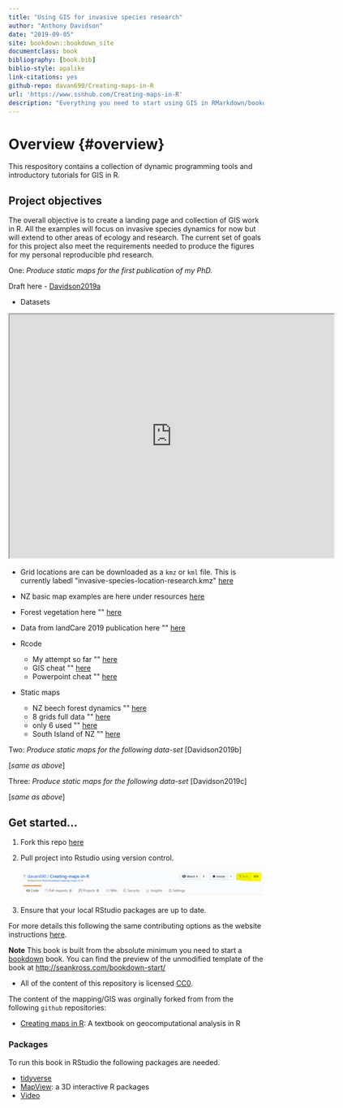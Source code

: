 ```yaml
---
title: "Using GIS for invasive species research"
author: "Anthony Davidson"
date: "2019-09-05"
site: bookdown::bookdown_site
documentclass: book
bibliography: [book.bib]
biblio-style: apalike
link-citations: yes
github-repo: davan690/Creating-maps-in-R
url: 'https://www.ssnhub.com/Creating-maps-in-R'
description: "Everything you need to start using GIS in RMarkdown/bookdown projects."
---
```


# Overview {#overview}

This respository contains a collection of dynamic programming tools and introductory tutorials for GIS in R.

## Project objectives

The overall objective is to create a landing page and collection of GIS work in R. All the examples will focus on invasive species dynamics for now but will extend to other areas of ecology and research. The current set of goals for this project also meet the requirements needed to produce the figures for my personal reproducible phd research.

One: *Produce static maps for the first publication of my PhD.* 

Draft here - [Davidson2019a](https://www.ssnhub.com/beech-publication-wr/)

- Datasets

<iframe src="https://www.google.com.au/maps/d/u/0/embed?mid=1DAgemW-rkdMHTO8fxnbvbSVF4H0XNLd_" width="640" height="480"></iframe>

  - Grid locations are can be downloaded as a `kmz` or `kml` file. This is currently labedl "invasive-species-location-research.kmz" [here](data/google-data/invasive-species-location-research.kml)
  - NZ basic map examples are here under resources [here]()
  - Forest vegetation here "" [here]()
  - Data from landCare 2019 publication here "" [here]()

- Rcode
  - My attempt so far "" [here]()
  - GIS cheat "" [here]()
  - Powerpoint cheat "" [here]()

- Static maps
  - NZ beech forest dynamics "" [here]()
  - 8 grids full data "" [here]()
  - only 6 used "" [here]()
  - South Island of NZ "" [here]()

Two: *Produce static maps for the following data-set* [Davidson2019b]

[*same as above*]

Three: *Produce static maps for the following data-set* [Davidson2019c]

[*same as above*]

## Get started...

1. Fork this repo [here](www.github.com/davan690/Creating-maps-in-R/)

2. Pull project into Rstudio using version control.

   ![1567561101782](img/fork.PNG)

3. Ensure that your local RStudio packages are up to date.

For more details this following the same contributing options as the website instructions [here](https://www.ssnhub.com/contributing/).

**Note** This book is built from the absolute minimum you need to start a  [bookdown](https://bookdown.org/yihui/bookdown/) book. You can find the preview of the unmodified template of the book at http://seankross.com/bookdown-start/

- All of the content of this repository is licensed [CC0](https://creativecommons.org/publicdomain/zero/1.0/).

The content of the mapping/GIS was orginally forked from from the following `github` repositories:

- [Creating maps in R](https://geocompr.robinlovelace.net/): A textbook on geocomputational analysis in R

### Packages

To run this book in RStudio the following packages are needed.

- [tidyverse]()
- [MapView](https://r-spatial.github.io/mapview/): a 3D interactive R packages
- [Video](https://www.youtube.com/watch?v=GMi1ThlGFMo)
